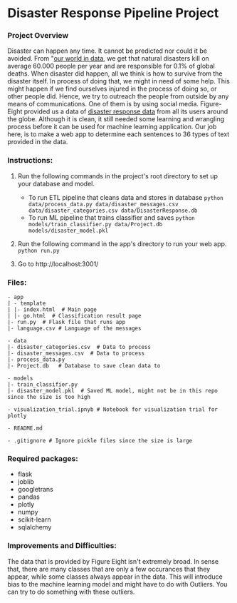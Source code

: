 # Disaster Response Pipeline Project

### Project Overview

Disaster can happen any time. It cannot be predicted nor could it be avoided. From "[our world in data](https://ourworldindata.org/natural-disasters), we get that natural disasters kill on average 60.000 people per year and are responsible for 0.1% of global deaths. When disaster did happen, all we think is how to survive from the disaster itself. In process of doing that, we might in need of some help. This might happen if we find ourselves injured in the process of doing so, or other people did. Hence, we try to outreach the people from outside by any means of communications. One of them is by using social media.
Figure-Eight provided us a data of [disaster response data](https://www.figure-eight.com/dataset/combined-disaster-response-data/) from all its users around the globe. Although it is clean, it still needed some learning and wrangling process before it can be used for machine learning application.
Our job here, is to make a web app to determine each sentences to 36 types of text provided in the data.

### Instructions:

1. Run the following commands in the project's root directory to set up your database and model.

   - To run ETL pipeline that cleans data and stores in database
     `python data/process_data.py data/disaster_messages.csv data/disaster_categories.csv data/DisasterResponse.db`
   - To run ML pipeline that trains classifier and saves
     `python models/train_classifier.py data/Project.db models/disaster_model.pkl`

2. Run the following command in the app's directory to run your web app.
   `python run.py`

3. Go to http://localhost:3001/

### Files:

```
- app
| - template
| |- index.html  # Main page
| |- go.html  # Classification result page
|- run.py  # Flask file that runs app
|- language.csv # Language of the messages

- data
|- disaster_categories.csv  # Data to process
|- disaster_messages.csv  # Data to process
|- process_data.py
|- Project.db   # Database to save clean data to

- models
|- train_classifier.py
|- disaster_model.pkl  # Saved ML model, might not be in this repo since the size is too high

- visualization_trial.ipnyb # Notebook for visualization trial for plotly

- README.md

- .gitignore # Ignore pickle files since the size is large
```

### Required packages:

- flask
- joblib
- googletrans
- pandas
- plotly
- numpy
- scikit-learn
- sqlalchemy

### Improvements and Difficulties:

The data that is provided by Figure Eight isn't extremely broad. In sense that, there are many classes that are only a few occurances that they appear, while some classes always appear in the data. This will introduce bias to the machine learning model and might have to do with Outliers. You can try to do something with these outliers.
